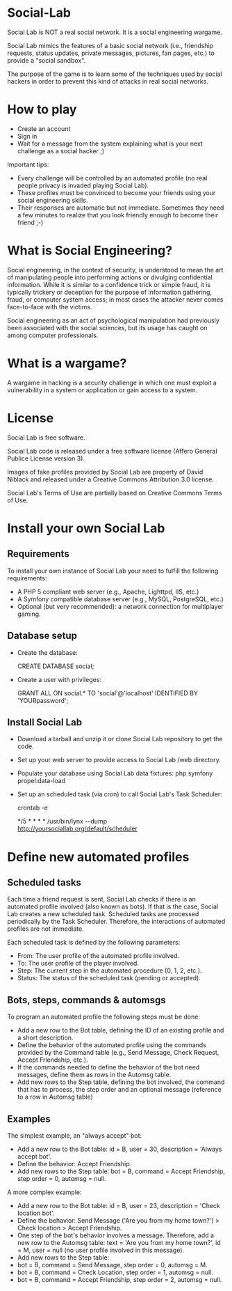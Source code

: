 Social-Lab
==========

Social Lab is NOT a real social network. It is a social engineering wargame.

Social Lab mimics the features of a basic social network (i.e., friendship requests, status updates, private messages, pictures, fan pages, etc.) to provide a "social sandbox".

The purpose of the game is to learn some of the techniques used by social hackers in order to prevent this kind of attacks in real social networks.

How to play
===========

- Create an account
- Sign in
- Wait for a message from the system explaining what is your next challenge as a social hacker ;)

Important tips:
- Every challenge will be controlled by an automated profile (no real people privacy is invaded playing Social Lab).
- These profiles must be convinced to become your friends using your social engineering skills.
- Their responses are automatic but not immediate. Sometimes they need a few minutes to realize that you look friendly enough to become their friend ;-)

What is Social Engineering?
===========================

Social engineering, in the context of security, is understood to mean the art of manipulating people into performing actions or divulging confidential information. While it is similar to a confidence trick or simple fraud, it is typically trickery or deception for the purpose of information gathering, fraud, or computer system access; in most cases the attacker never comes face-to-face with the victims.

Social engineering as an act of psychological manipulation had previously been associated with the social sciences, but its usage has caught on among computer professionals.

What is a wargame?
==================

A wargame in hacking is a security challenge in which one must exploit a vulnerability in a system or application or gain access to a system.


License
=======

Social Lab is free software.

Social Lab code is released under a free software license (Affero General Publice License version 3).

Images of fake profiles provided by Social Lab are property of David Niblack and released under a Creative Commons Attribution 3.0 license.

Social Lab's Terms of Use are partially based on Creative Commons Terms of Use.


Install your own Social Lab
===========================

Requirements
------------

To install your own instance of Social Lab your need to fulfill the following requirements:
- A PHP 5 compliant web server (e.g., Apache, Lighttpd, IIS, etc.)
- A Symfony compatible database server (e.g., MySQL, PostgreSQL, etc.)
- Optional (but very recommended): a network connection for multiplayer gaming.

Database setup
--------------

- Create the database:

    CREATE DATABASE social;

- Create a user with privileges:

    GRANT ALL ON social.* TO 'social'@'localhost' IDENTIFIED BY 'YOURpassword';


Install Social Lab
------------------

- Download a tarball and unzip it or clone Social Lab repository to get the code.
- Set up your web server to provide access to Social Lab /web directory.
- Populate your database using Social Lab data fixtures:
    php symfony propel:data-load
- Set up an scheduled task (via cron) to call Social Lab's Task Scheduler:

    crontab -e

    */5 * * * *	/usr/bin/lynx --dump http://yoursociallab.org/default/scheduler

Define new automated profiles
=============================

Scheduled tasks
---------------

Each time a friend request is sent, Social Lab checks if there is an automated profile involved (also known as bots). If that is the case, Social Lab creates a new scheduled task. Scheduled tasks are processed periodically by the Task Scheduler. Therefore, the interactions of automated profiles are not immediate.

Each scheduled task is defined by the following parameters:
- From: The user profile of the automated profile involved.
- To: The user profile of the player involved.
- Step: The current step in the automated procedure (0, 1, 2, etc.).
- Status: The status of the scheduled task (pending or accepted).

Bots, steps, commands & automsgs
--------------------------------

To program an automated profile the following steps must be done:
- Add a new row to the Bot table, defining the ID of an existing profile and a short description.
- Define the behavior of the automated profile using the commands provided by the Command table (e.g., Send Message, Check Request, Accept Friendship, etc.).
- If the commands needed to define the behavior of the bot need messages, define them as rows in the Automsg table.
- Add new rows to the Step table, defining the bot involved, the command that has to process, the step order and an optional message (reference to a row in Automsg table)

Examples
--------

The simplest example, an "always accept" bot:
- Add a new row to the Bot table: id = B, user = 30, description = 'Always accept bot'.
- Define the behavior: Accept Friendship.
- Add new rows to the Step table: bot = B, command = Accept Friendship, step order = 0, automsg = null.

A more complex example:
- Add a new row to the Bot table: id = B, user = 23, description = 'Check location bot'.
- Define the behavior: Send Message ('Are you from my home town?') > Check location > Accept Friendship.
- One step of the bot's behavior involves a message. Therefore, add a new row to the Automsg table: text = 'Are you from my home town?', id = M, user = null (no user profile involved in this message).
- Add new rows to the Step table:
 -  bot = B, command = Send Message, step order = 0, automsg = M.
 -  bot = B, command = Check Location, step order = 1, automsg = null.
 -  bot = B, command = Accept Friendship, step order = 2, automsg = null.

